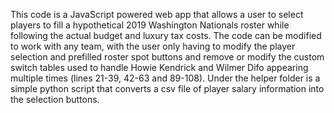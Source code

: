 This code is a JavaScript powered web app that allows a user to select players to fill a hypothetical 2019 Washington Nationals roster while following the actual budget and luxury tax costs. The code can be modified to work with any team, with the user only having to modify the player selection and prefilled roster spot buttons and remove or modify the custom switch tables used to handle Howie Kendrick and Wilmer Difo appearing multiple times (lines 21-39, 42-63 and 89-108). Under the helper folder is a simple python script that converts a csv file of player salary information into the selection buttons.
